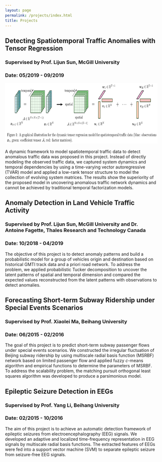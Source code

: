 ```yaml
---
layout: page
permalink: /projects/index.html
title: Projects
---
```


## Detecting Spatiotemporal Traffic Anomalies with Tensor Regression 
### Supervised by Prof. Lijun Sun, McGill University
### Date: 05/2019 - 09/2019

<img src="/images/TVART.png" class="floatpic" width="600" height="200">

A dynamic framework to model spatiotemporal traffic data to detect anomalous traffic data was proposed in this project. Instead of directly modeling the observed traffic data, we captured system dynamics and temporal dependencies by using a time-varying vector autoregressive (TVAR) model and applied a low-rank tensor structure to model the collection of evolving system matrices. The results show the superiority of the proposed model in uncovering anomalous traffic network dynamics and cannot be achieved by traditional temporal factorization models.


## Anomaly Detection in Land Vehicle Traffic Activity 
### Supervised by Prof. Lijun Sun, McGill University and Dr. Antoine Fagette, Thales Research and Technology Canada 
### Date: 10/2018 - 04/2019

The objective of this project is to detect anomaly patterns and build a probabilistic model for a group of vehicles origin and destination based on historical GMTI track data and a priori road network. To address the problem, we applied probabilistic Tucker decomposition to uncover the latent patterns of spatial and temporal dimension and compared the expected values reconstructed from the latent patterns with observations to detect anomalies.

## Forecasting Short-term Subway Ridership under Special Events Scenarios 
### Supervised by Prof. Xiaolei Ma, Beihang University
### Date: 06/2015 - 02/2016

The goal of this project is to predict short-term subway passenger flows under special events scenarios. We constructed the irregular fluctuation of Beijing subway ridership by using multiscale radial basis function (MSRBF) network based on limited passenger flow and applied fuzzy $c$-means algorithm and empirical functions to determine the parameters of MSRBF. To address the scalability problem, the matching pursuit orthogonal least squares algorithm was developed to produce a parsimonious model.


## Epileptic Seizure Detection in EEGs
### Supervised by Prof. Yang Li, Beihang University 
### Date: 02/2015 - 10/2016

The aim of this project is to achieve an automatic detection framework of epileptic seizures from electroencephalography (EEG) signals. We developed an adaptive and localized time-frequency representation in EEG signals by multiscale radial basis functions. The extracted features of EEGs were fed into a support vector machine (SVM) to separate epileptic seizure from seizure-free EEG signals.
